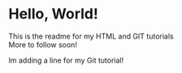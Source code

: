 # Hello, World!

This is the readme for my HTML and GIT tutorials\
More to follow soon!

Im adding a line for my Git tutorial!
